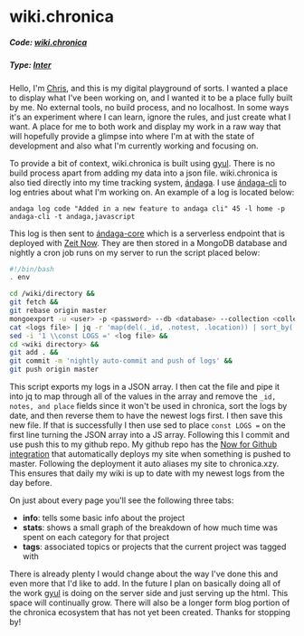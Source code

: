 # wiki.chronica

##### Code: [wiki.chronica](https://github.com/ckipp01/wiki.chronica)
##### Type: [Inter](https://rsms.me/inter)

Hello, I'm [Chris](/me), and this is my digital playground of sorts. I wanted a
place to display what I've been working on, and I wanted it to be a place fully
built by me. No external tools, no build process, and no localhost. In some ways
it's an experiment where I can learn, ignore the rules, and just create what I
want. A place for me to both work and display my work in a raw way that will
hopefully provide a glimpse into where I'm at with the state of development and
also what I'm currently working and focusing on.

To provide a bit of context, wiki.chronica is built using [gyul](/gyul). There
is no build process apart from adding my data into a json file. wiki.chronica is
also tied directly into my time tracking system, [ándaga](/andaga). I use
[ándaga-cli](/andaga-cli) to log entries about what I'm working on. An example
of a log is located below: 

`andaga log code "Added in a new feature to andaga cli" 45 -l home -p andaga-cli -t andaga,javascript`

This log is then sent to [ándaga-core](/andaga-core) which is a serverless
endpoint that is deployed with [Zeit Now](https://zeit.co). They are then stored
in a MongoDB database and nightly a cron job runs on my server to run the script
placed below:

```bash
#!/bin/bash
. env 

cd /wiki/directory &&
git fetch &&
git rebase origin master
mongoexport -u <user> -p <password> --db <database> --collection <collection> --jsonArray --authenticationDatabase <dbi> --out <outdir> && 
cat <logs file> | jq -r 'map(del(._id, .notest, .location)) | sort_by(.date) | reverse' > <log dir> &j
sed -i '1 \\const LOGS =' <log file> &&
cd <wiki directory> &&
git add . &&
git commit -m 'nightly auto-commit and push of logs' &&
git push origin master
```

This script exports my logs in a JSON array. I then cat the file and pipe it
into jq to map through all of the values in the array and remove the `_id,
notes, and place` fields since it won't be used in chronica, sort the logs by
date, and then reverse them to have the newest logs first. I then save this new
file. If that is successfully I then use sed to place `const LOGS =` on the
first line turning the JSON array into a JS array. Following this I commit and
use push this to my github repo. My github repo has the [Now for Github
integration](https://zeit.co/docs/v2/integrations/now-for-github) that
automatically deploys my site when something is pushed to master. Following the
deployment it auto aliases my site to chronica.xzy. This ensures that daily my
wiki is up to date with my newest logs from the day before.

On just about every page you'll see the following three tabs:

  - **info**: tells some basic info about the project
  - **stats**: shows a small graph of the breakdown of how much time was spent on each category for that project
  - **tags**: associated topics or projects that the current project was tagged with

There is already plenty I would change about the way I've done this and even
more that I'd like to add. In the future I plan on basically doing all of the
work [gyul](/gyul) is doing on the server side and just serving up the html.
This space will continually grow. There will also be a longer form blog portion
of the chronica ecosystem that has not yet been created. Thanks for stopping by!
